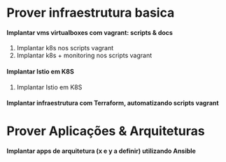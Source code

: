 # Prover infraestrutura basica

#### Implantar vms virtualboxes com vagrant: scripts & docs

1) Implantar k8s nos scripts vagrant
2) Implantar k8s + monitoring nos scripts vagrant

#### Implantar Istio em K8S

1) Implantar Istio em K8S

#### Implantar infraestrutura com Terraform, automatizando scripts vagrant

# Prover Aplicações & Arquiteturas 

#### Implantar apps de arquitetura (x e y a definir) utilizando Ansible